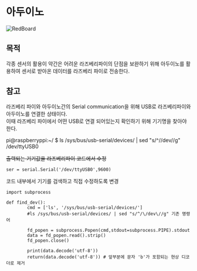 # 아두이노  

![RedBoard](https://github.com/wjrmffldrhrl/UleungCare/blob/master/arduino/RedBoard.jpg)

## 목적  

각종 센서의 활용이 약간은 어려운 라즈베리파이의 단점을 보완하기 위해 아두이노를 활용하여 센서로 받아온 데이터를 라즈베리 파이로 전송한다.  

## 참고  

라즈베리 파이와 아두이노간의 Serial communication을 위해 USB로 라즈베리파이와 아두이노를 연결한 상태이다.  
이때 라즈베리 파이에서 어떤 USB로 연결 되어있는지 확인하기 위해 기기명을 찾아야 한다.  

pi@raspberryppi:~/ $ ls /sys/bus/usb-serial/devices/ | sed "s/^/\/dev\//g"  
/dev/ttyUSB0  

~~출력되는 기기값을 라즈베리파이 코드에서 수정~~  

~~~  
ser = serial.Serial('/dev/ttyUSB0',9600)
~~~  

코드 내부에서 기기를 검색하고 직접 수정하도록 변경  

```{.python}  
import subprocess

def find_dev():
        cmd = ['ls', '/sys/bus/usb-serial/devices/']
        #ls /sys/bus/usb-serial/devices/ | sed "s/^/\/dev\//g" 기존 명령어

        fd_popen = subprocess.Popen(cmd,stdout=subprocess.PIPE).stdout
        data = fd_popen.read().strip()
        fd_popen.close()

        print(data.decode('utf-8'))
        return(data.decode('utf-8')) # 앞부분에 문자 'b'가 포함되는 현상 디코더로 제거

```
